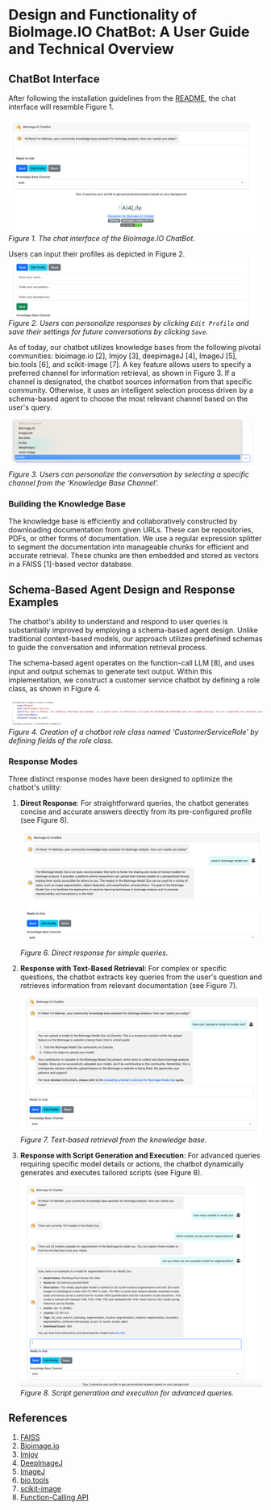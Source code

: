 # Design and Functionality of BioImage.IO ChatBot: A User Guide and Technical Overview

## ChatBot Interface

After following the installation guidelines from the [README](/README.md), the chat interface will resemble Figure 1.

![BioImage.IO-ChatBot](./screenshots/chat-interface.png)
*Figure 1. The chat interface of the BioImage.IO ChatBot.*

Users can input their profiles as depicted in Figure 2. 
![user-profile](./screenshots/user-profile.png)
*Figure 2. Users can personalize responses by clicking `Edit Profile` and save their settings for future conversations by clicking `Save`.*

As of today, our chatbot utilizes knowledge bases from the following pivotal communities: bioimage.io [2], Imjoy [3], deepimageJ [4], ImageJ [5], bio.tools [6], and scikit-image [7]. A key feature allows users to specify a preferred channel for information retrieval, as shown in Figure 3. If a channel is designated, the chatbot sources information from that specific community. Otherwise, it uses an intelligent selection process driven by a schema-based agent to choose the most relevant channel based on the user's query.

![channels](./screenshots/channels.png)
*Figure 3. Users can personalize the conversation by selecting a specific channel from the ‘Knowledge Base Channel’.*

### Building the Knowledge Base

The knowledge base is efficiently and collaboratively constructed by downloading documentation from given URLs. These can be repositories, PDFs, or other forms of documentation. We use a regular expression splitter to segment the documentation into manageable chunks for efficient and accurate retrieval. These chunks are then embedded and stored as vectors in a FAISS [1]-based vector database.

## Schema-Based Agent Design and Response Examples

The chatbot's ability to understand and respond to user queries is substantially improved by employing a schema-based agent design. Unlike traditional context-based models, our approach utilizes predefined schemas to guide the conversation and information retrieval process. 

The schema-based agent operates on the function-call LLM [8], and uses input and output schemas to generate text output. Within this implementation, we construct a customer service chatbot by defining a role class, as shown in Figure 4.

![role_create](./screenshots/role_create.png)
*Figure 4. Creation of a chatbot role class named ‘CustomerServiceRole’ by defining fields of the role class.*

### Response Modes

Three distinct response modes have been designed to optimize the chatbot's utility:

1. **Direct Response**: For straightforward queries, the chatbot generates concise and accurate answers directly from its pre-configured profile (see Figure 6).

    ![direct-response](./screenshots/direct-response.png)
    *Figure 6. Direct response for simple queries.*

2. **Response with Text-Based Retrieval**: For complex or specific questions, the chatbot extracts key queries from the user's question and retrieves information from relevant documentation (see Figure 7).

    ![retrieval-text](./screenshots/retrieval-text.png)
    *Figure 7. Text-based retrieval from the knowledge base.*

3. **Response with Script Generation and Execution**: For advanced queries requiring specific model details or actions, the chatbot dynamically generates and executes tailored scripts (see Figure 8).

    ![script-gen-exe-retrieval](./screenshots/script-gen-exe-retrieval.png)
    *Figure 8. Script generation and execution for advanced queries.*

## References

1. [FAISS]([https://github.com/bioimage-io/bioimageio-chatbot](https://engineering.fb.com/2017/03/29/data-infrastructure/faiss-a-library-for-efficient-similarity-search/))
2. [Bioimage.io](https://bioimage.io/docs/#/)
3. [Imjoy](https://imjoy.io/docs/#/)
4. [DeepImageJ](https://deepimagej.github.io/)
5. [ImageJ](https://imagej.net)
6. [bio.tools](https://bio.tools)
7. [scikit-image](https://scikit-image.org/docs/stable/)
8. [Function-Calling API](https://openai.com/blog/function-calling-and-other-api-updates)
